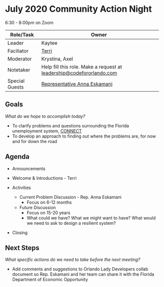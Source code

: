 # July 2020 Community Action Night
6:30 - 8:00pm on Zoom

| Role/Task | Owner |
| --- | --- |
| Leader | Kaytee |
| Faciliator | [Terri](https://github.com/terrimorgan) |
| Moderator | Krystina, Axel |
| Notetaker | Help fill this role. Make a request at leadership@codefororlando.com  |
| Special Guests | [Representative Anna Eskamani](https://www.myfloridahouse.gov/Sections/Representatives/details.aspx?MemberId=4746) | 


## Goals
*What do we hope to accomplish today?*
  * To clarify problems and questions surrounding the Florida unemployment system, [CONNECT](http://connect.myflorida.com)
  * To develop an approach to finding out where the problems are, for now and for down the road

## Agenda

* Announcements

* Welcome & Introductions - Terri

* Activities 
  * Current Problem Discussion - Rep. Anna Eskamani
    * Focus on 6-12 months
  * Future Discussion
    * Focus on 15-20 years
    * What could we have? What we might want to have? What would we need to ask to design a resilient system? 
    
* Closing

## Next Steps
*What specific actions do we need to take before the next meeting?*
  * Add comments and suggestions to Orlando Lady Developers collab document so Rep. Eskamani and her team can share it with the Florida Department of Economic Opportunity
